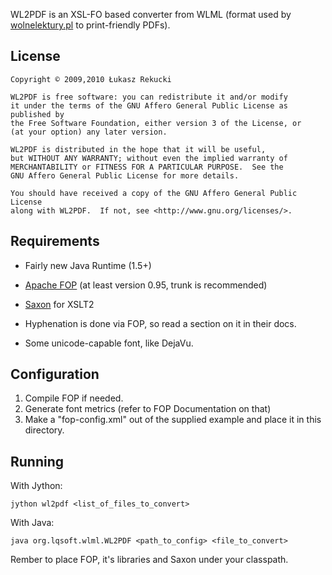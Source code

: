 WL2PDF is an XSL-FO based converter from WLML (format 
used by [wolnelektury.pl][1] to print-friendly PDFs).
                 
    
License
-------
    
    Copyright © 2009,2010 Łukasz Rekucki

    WL2PDF is free software: you can redistribute it and/or modify
    it under the terms of the GNU Affero General Public License as published by
    the Free Software Foundation, either version 3 of the License, or
    (at your option) any later version.

    WL2PDF is distributed in the hope that it will be useful,
    but WITHOUT ANY WARRANTY; without even the implied warranty of
    MERCHANTABILITY or FITNESS FOR A PARTICULAR PURPOSE.  See the
    GNU Affero General Public License for more details.

    You should have received a copy of the GNU Affero General Public License
    along with WL2PDF.  If not, see <http://www.gnu.org/licenses/>.
    
    
Requirements
------------
      
  * Fairly new Java Runtime (1.5+)
    
  * [Apache FOP][2] 
    (at least version 0.95, trunk is recommended)
          
  * [Saxon][3] for XSLT2
          
  * Hyphenation is done via FOP, so read a section on it in their docs.
           
  * Some unicode-capable font, like DejaVu. 
           
    
Configuration
-------------
    
  1. Compile FOP if needed.
  2. Generate font metrics (refer to FOP Documentation on that)
  3. Make a "fop-config.xml" out of the supplied example and place it in this directory.    
     
Running
-------
   
With Jython:
    
    jython wl2pdf <list_of_files_to_convert>
      
With Java:
    
    java org.lqsoft.wlml.WL2PDF <path_to_config> <file_to_convert>
    
Rember to place FOP, it's libraries and Saxon under your classpath.

  [1]: http://wolnelektury.pl/
  [2]: http://xmlgraphics.apache.org/fop/index.html
  [3]: http://www.saxonica.com/index.html  